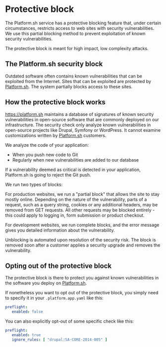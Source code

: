 # Protective block

The Platform.sh service has a protective blocking feature that, under certain circumstances, restricts access to web sites with security vulnerabilities. We use this partial blocking method to prevent exploitation of known security vulnerabilities.

The protective block is meant for high impact, low complexity attacks.

## The Platform.sh security block

Outdated software often contains known vulnerabilities that can be exploited from the Internet. Sites that can be exploited are protected by [Platform.sh](https://platform.sh). The system partially blocks access to these sites.

## How the protective block works

https://platform.sh maintains a database of signatures of known security vulnerabilities in open-source software that are commonly deployed on our infrastructure. The security check only analyze known vulnerabilities in open-source projects like Drupal, Symfony or WordPress. It cannot examine customizations written by [Platform.sh](https://platform.sh) customers.

We analyze the code of your application:

* When you push new code to Git
* Regularly when new vulnerabilities are added to our database

If a vulnerability deemed as critical is detected in your application, Platform.sh is going to reject the Git push.

We run two types of blocks:

For production websites, we run a "partial block" that allows the site to stay mostly online. Depending on the nature of the vulnerability, parts of a request, such as a query string, cookies or any additional headers, may be removed from GET requests. All other requests may be blocked entirely - this could apply to logging in, form submission or product checkout.

For development websites, we run complete blocks, and the error message gives you detailed information about the vulnerability.

Unblocking is automated upon resolution of the security risk. The block is removed soon after a customer applies a security upgrade and removes the vulnerability.

## Opting out of the protective block

The protective block is there to protect you against known vulnerabilities in the software you deploy on [Platform.sh](https://platform.sh).

If nonetheless you want to opt out of the protective block, you simply need to specify it in your `.platform.app.yaml` like this:

```yaml
preflight:
   enabled: false
```

You can also explicitly opt-out of some specific check like this:

```yaml
preflight:
   enabled: true
   ignore_rules: [ "drupal:SA-CORE-2014-005" ]
```
